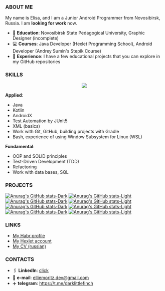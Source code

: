 ### ABOUT ME

My name is Elisa, and I am a Junior Android Programmer from Novosibirsk, Russia. I am **looking for work** now.

* 📝 **Education**: Novosibirsk State Pedagogical University, Graphic Designer (incomplete)
* 💻 **Courses**: Java Developer (Hexlet Programming School), Android Developer (Andrey Sumin's Stepik Course)
* 💼 **Experience**: I have a few educational projects that you can explore in my GitHub repositories

### SKILLS

<p align="center">
  <a href="https://skillicons.dev">
    <img src="https://skillicons.dev/icons?i=java,kotlin,gradle,git,bash,androidstudio,idea" />
  </a>
</p>

**Applied**:
* Java
* Kotlin
* AndroidX
* Test Automation by JUnit5
* XML (basics)
* Work with Git, GitHub, building projects with Gradle
* Bash, experience of using Window Subsystem for Linux (WSL)

**Fundamental**:
* OOP and SOLID principles
* Test-Driven Development (TDD)
* Refactoring
* Work with data bases, SQL

### PROJECTS

[![Anurag's GitHub stats-Dark](https://github-readme-stats.vercel.app/api/pin/?username=darklittlefinch&repo=Coinbook&theme=github_dark#gh-dark-mode-only)](https://github.com/darklittlefinch/Coinbook#gh-dark-mode-only)
[![Anurag's GitHub stats-Light](https://github-readme-stats.vercel.app/api/pin/?username=darklittlefinch&repo=Coinbook&theme=default_repocard#gh-light-mode-only)](https://github.com/darklittlefinch/Coinbook#gh-light-mode-only)
[![Anurag's GitHub stats-Dark](https://github-readme-stats.vercel.app/api/pin/?username=darklittlefinch&repo=shopping-list&theme=github_dark#gh-dark-mode-only)](https://github.com/darklittlefinch/shopping-list#gh-dark-mode-only)
[![Anurag's GitHub stats-Light](https://github-readme-stats.vercel.app/api/pin/?username=darklittlefinch&repo=shopping-list&theme=default_repocard#gh-light-mode-only)](https://github.com/darklittlefinch/shopping-list#gh-light-mode-only)
[![Anurag's GitHub stats-Dark](https://github-readme-stats.vercel.app/api/pin/?username=darklittlefinch&repo=Composition&theme=github_dark#gh-dark-mode-only)](https://github.com/darklittlefinch/Composition#gh-dark-mode-only)
[![Anurag's GitHub stats-Light](https://github-readme-stats.vercel.app/api/pin/?username=darklittlefinch&repo=Composition&theme=default_repocard#gh-light-mode-only)](https://github.com/darklittlefinch/Composition#gh-light-mode-only)
[![Anurag's GitHub stats-Dark](https://github-readme-stats.vercel.app/api/pin/?username=darklittlefinch&repo=Movies&theme=github_dark#gh-dark-mode-only)](https://github.com/darklittlefinch/Movies#gh-dark-mode-only)
[![Anurag's GitHub stats-Light](https://github-readme-stats.vercel.app/api/pin/?username=darklittlefinch&repo=Composition&theme=default_repocard#gh-light-mode-only)](https://github.com/darklittlefinch/Movies#gh-light-mode-only)

### LINKS
* [My Habr profile](https://career.habr.com/darklittlefinch)
* [My Hexlet account](https://ru.hexlet.io/u/darklittlefinch)
* [My CV (russian)](https://cv.hexlet.io/ru/resumes/2925)

### CONTACTS

* 🖇️ **LinkedIn**: [click](https://www.linkedin.com/in/elisa-moritz/)
* 📧 **e-mail**: elliemoritz.dev@gmail.com
* ✈️ **telegram**: https://t.me/darklittlefinch
